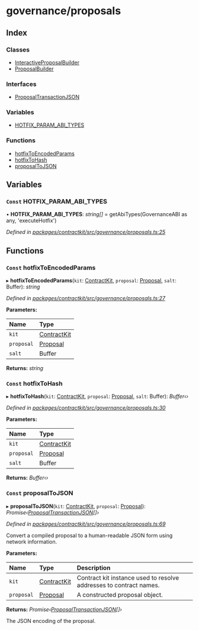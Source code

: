 # governance/proposals

## Index

### Classes

* [InteractiveProposalBuilder]()
* [ProposalBuilder]()

### Interfaces

* [ProposalTransactionJSON]()

### Variables

* [HOTFIX\_PARAM\_ABI\_TYPES](_governance_proposals_.md#const-hotfix_param_abi_types)

### Functions

* [hotfixToEncodedParams](_governance_proposals_.md#const-hotfixtoencodedparams)
* [hotfixToHash](_governance_proposals_.md#const-hotfixtohash)
* [proposalToJSON](_governance_proposals_.md#const-proposaltojson)

## Variables

### `Const` HOTFIX\_PARAM\_ABI\_TYPES

• **HOTFIX\_PARAM\_ABI\_TYPES**: _string\[\]_ = getAbiTypes\(GovernanceABI as any, 'executeHotfix'\)

_Defined in_ [_packages/contractkit/src/governance/proposals.ts:25_](https://github.com/celo-org/celo-monorepo/blob/master/packages/contractkit/src/governance/proposals.ts#L25)

## Functions

### `Const` hotfixToEncodedParams

▸ **hotfixToEncodedParams**\(`kit`: [ContractKit](), `proposal`: [Proposal](_wrappers_governance_.md#proposal), `salt`: Buffer\): _string_

_Defined in_ [_packages/contractkit/src/governance/proposals.ts:27_](https://github.com/celo-org/celo-monorepo/blob/master/packages/contractkit/src/governance/proposals.ts#L27)

**Parameters:**

| Name | Type |
| :--- | :--- |
| `kit` | [ContractKit]() |
| `proposal` | [Proposal](_wrappers_governance_.md#proposal) |
| `salt` | Buffer |

**Returns:** _string_

### `Const` hotfixToHash

▸ **hotfixToHash**\(`kit`: [ContractKit](), `proposal`: [Proposal](_wrappers_governance_.md#proposal), `salt`: Buffer\): _Buffer‹›_

_Defined in_ [_packages/contractkit/src/governance/proposals.ts:30_](https://github.com/celo-org/celo-monorepo/blob/master/packages/contractkit/src/governance/proposals.ts#L30)

**Parameters:**

| Name | Type |
| :--- | :--- |
| `kit` | [ContractKit]() |
| `proposal` | [Proposal](_wrappers_governance_.md#proposal) |
| `salt` | Buffer |

**Returns:** _Buffer‹›_

### `Const` proposalToJSON

▸ **proposalToJSON**\(`kit`: [ContractKit](), `proposal`: [Proposal](_wrappers_governance_.md#proposal)\): _Promise‹_[_ProposalTransactionJSON_]()_\[\]›_

_Defined in_ [_packages/contractkit/src/governance/proposals.ts:69_](https://github.com/celo-org/celo-monorepo/blob/master/packages/contractkit/src/governance/proposals.ts#L69)

Convert a compiled proposal to a human-readable JSON form using network information.

**Parameters:**

| Name | Type | Description |
| :--- | :--- | :--- |
| `kit` | [ContractKit]() | Contract kit instance used to resolve addresses to contract names. |
| `proposal` | [Proposal](_wrappers_governance_.md#proposal) | A constructed proposal object. |

**Returns:** _Promise‹_[_ProposalTransactionJSON_]()_\[\]›_

The JSON encoding of the proposal.

